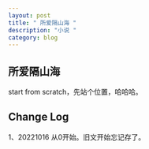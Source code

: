 ```yaml
---
layout: post
title: " 所爱隔山海 "
description: "小说 "
category: blog
---
```

## 所爱隔山海

start from scratch，先站个位置，哈哈哈。











## Change Log
1、20221016 从0开始。旧文开始忘记存了。
